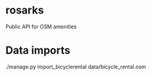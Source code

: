 rosarks
=======

Public API for OSM amenities

Data imports
============

./manage.py import_bicyclerental data/bicycle_rental.osm
